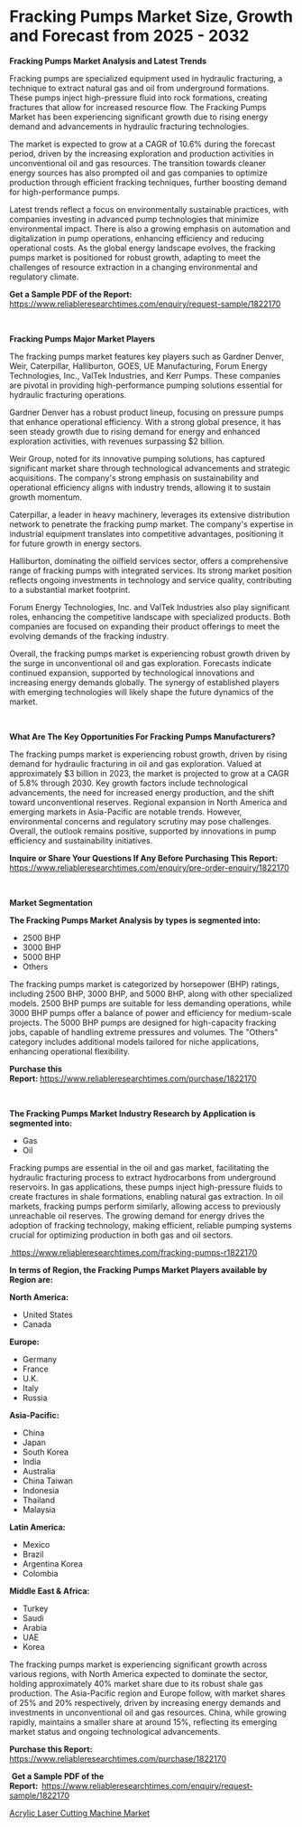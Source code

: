 <p><h1>Fracking Pumps Market Size, Growth and Forecast from 2025 - 2032</h1></p><p><strong>Fracking Pumps Market Analysis and Latest Trends</strong></p>
<p><p>Fracking pumps are specialized equipment used in hydraulic fracturing, a technique to extract natural gas and oil from underground formations. These pumps inject high-pressure fluid into rock formations, creating fractures that allow for increased resource flow. The Fracking Pumps Market has been experiencing significant growth due to rising energy demand and advancements in hydraulic fracturing technologies.</p><p>The market is expected to grow at a CAGR of 10.6% during the forecast period, driven by the increasing exploration and production activities in unconventional oil and gas resources. The transition towards cleaner energy sources has also prompted oil and gas companies to optimize production through efficient fracking techniques, further boosting demand for high-performance pumps. </p><p>Latest trends reflect a focus on environmentally sustainable practices, with companies investing in advanced pump technologies that minimize environmental impact. There is also a growing emphasis on automation and digitalization in pump operations, enhancing efficiency and reducing operational costs. As the global energy landscape evolves, the fracking pumps market is positioned for robust growth, adapting to meet the challenges of resource extraction in a changing environmental and regulatory climate.</p></p>
<p><strong>Get a Sample PDF of the Report:&nbsp;</strong> <a href="https://www.reliableresearchtimes.com/enquiry/request-sample/1822170?utm_campaign=1581&utm_medium=2&utm_source=Github&utm_content=ia&utm_term=18022025&utm_id=fracking-pumps">https://www.reliableresearchtimes.com/enquiry/request-sample/1822170</a></p>
<p>&nbsp;</p>
<p><strong>Fracking Pumps Major Market Players</strong></p>
<p><p>The fracking pumps market features key players such as Gardner Denver, Weir, Caterpillar, Halliburton, GOES, UE Manufacturing, Forum Energy Technologies, Inc., ValTek Industries, and Kerr Pumps. These companies are pivotal in providing high-performance pumping solutions essential for hydraulic fracturing operations.</p><p>Gardner Denver has a robust product lineup, focusing on pressure pumps that enhance operational efficiency. With a strong global presence, it has seen steady growth due to rising demand for energy and enhanced exploration activities, with revenues surpassing $2 billion.</p><p>Weir Group, noted for its innovative pumping solutions, has captured significant market share through technological advancements and strategic acquisitions. The company's strong emphasis on sustainability and operational efficiency aligns with industry trends, allowing it to sustain growth momentum.</p><p>Caterpillar, a leader in heavy machinery, leverages its extensive distribution network to penetrate the fracking pump market. The company's expertise in industrial equipment translates into competitive advantages, positioning it for future growth in energy sectors.</p><p>Halliburton, dominating the oilfield services sector, offers a comprehensive range of fracking pumps with integrated services. Its strong market position reflects ongoing investments in technology and service quality, contributing to a substantial market footprint.</p><p>Forum Energy Technologies, Inc. and ValTek Industries also play significant roles, enhancing the competitive landscape with specialized products. Both companies are focused on expanding their product offerings to meet the evolving demands of the fracking industry.</p><p>Overall, the fracking pumps market is experiencing robust growth driven by the surge in unconventional oil and gas exploration. Forecasts indicate continued expansion, supported by technological innovations and increasing energy demands globally. The synergy of established players with emerging technologies will likely shape the future dynamics of the market.</p></p>
<p>&nbsp;</p>
<p><strong>What Are The Key Opportunities For Fracking Pumps Manufacturers?</strong></p>
<p><p>The fracking pumps market is experiencing robust growth, driven by rising demand for hydraulic fracturing in oil and gas exploration. Valued at approximately $3 billion in 2023, the market is projected to grow at a CAGR of 5.8% through 2030. Key growth factors include technological advancements, the need for increased energy production, and the shift toward unconventional reserves. Regional expansion in North America and emerging markets in Asia-Pacific are notable trends. However, environmental concerns and regulatory scrutiny may pose challenges. Overall, the outlook remains positive, supported by innovations in pump efficiency and sustainability initiatives.</p></p>
<p><strong>Inquire or Share Your Questions If Any Before Purchasing This Report:</strong> <a href="https://www.reliableresearchtimes.com/enquiry/pre-order-enquiry/1822170?utm_campaign=1581&utm_medium=2&utm_source=Github&utm_content=ia&utm_term=18022025&utm_id=fracking-pumps">https://www.reliableresearchtimes.com/enquiry/pre-order-enquiry/1822170</a></p>
<p>&nbsp;</p>
<p><strong>Market Segmentation</strong></p>
<p><strong>The Fracking Pumps Market Analysis by types is segmented into:</strong></p>
<p><ul><li>2500 BHP</li><li>3000 BHP</li><li>5000 BHP</li><li>Others</li></ul></p>
<p><p>The fracking pumps market is categorized by horsepower (BHP) ratings, including 2500 BHP, 3000 BHP, and 5000 BHP, along with other specialized models. 2500 BHP pumps are suitable for less demanding operations, while 3000 BHP pumps offer a balance of power and efficiency for medium-scale projects. The 5000 BHP pumps are designed for high-capacity fracking jobs, capable of handling extreme pressures and volumes. The "Others" category includes additional models tailored for niche applications, enhancing operational flexibility.</p></p>
<p><strong>Purchase this Report:&nbsp;</strong><a href="https://www.reliableresearchtimes.com/purchase/1822170?utm_campaign=1581&utm_medium=2&utm_source=Github&utm_content=ia&utm_term=18022025&utm_id=fracking-pumps">https://www.reliableresearchtimes.com/purchase/1822170</a></p>
<p>&nbsp;</p>
<p><strong>The Fracking Pumps Market Industry Research by Application is segmented into:</strong></p>
<p><ul><li>Gas</li><li>Oil</li></ul></p>
<p><p>Fracking pumps are essential in the oil and gas market, facilitating the hydraulic fracturing process to extract hydrocarbons from underground reservoirs. In gas applications, these pumps inject high-pressure fluids to create fractures in shale formations, enabling natural gas extraction. In oil markets, fracking pumps perform similarly, allowing access to previously unreachable oil reserves. The growing demand for energy drives the adoption of fracking technology, making efficient, reliable pumping systems crucial for optimizing production in both gas and oil sectors.</p></p>
<p><a href="https://www.reliableresearchtimes.com/fracking-pumps-r1822170?utm_campaign=1581&utm_medium=2&utm_source=Github&utm_content=ia&utm_term=18022025&utm_id=fracking-pumps">&nbsp;https://www.reliableresearchtimes.com/fracking-pumps-r1822170</a></p>
<p><strong>In terms of Region, the Fracking Pumps Market Players available by Region are:</strong></p>
<p>
    <p> <strong> North America: </strong>
        <ul>
            <li>United States</li>
            <li>Canada</li>
        </ul>
        </p> 
    <p> <strong> Europe: </strong>
        <ul>
            <li>Germany</li>
            <li>France</li>
            <li>U.K.</li>
            <li>Italy</li>
            <li>Russia</li>
        </ul>
        </p> 
    <p> <strong> Asia-Pacific: </strong>
        <ul>
            <li>China</li>
            <li>Japan</li>
            <li>South Korea</li>
            <li>India</li>
            <li>Australia</li>
            <li>China Taiwan</li>
            <li>Indonesia</li>
            <li>Thailand</li>
            <li>Malaysia</li>
        </ul>
        </p> 
    <p> <strong> Latin America: </strong>
        <ul>
            <li>Mexico</li>
            <li>Brazil</li>
            <li>Argentina Korea</li>
            <li>Colombia</li>
        </ul>
        </p> 
    <p> <strong> Middle East & Africa: </strong>
        <ul>
            <li>Turkey</li>
            <li>Saudi</li>
            <li>Arabia</li>
            <li>UAE</li>
            <li>Korea</li>
        </ul>
    </p>
    </p>
<p><p>The fracking pumps market is experiencing significant growth across various regions, with North America expected to dominate the sector, holding approximately 40% market share due to its robust shale gas production. The Asia-Pacific region and Europe follow, with market shares of 25% and 20% respectively, driven by increasing energy demands and investments in unconventional oil and gas resources. China, while growing rapidly, maintains a smaller share at around 15%, reflecting its emerging market status and ongoing technological advancements.</p></p>
<p><strong>Purchase this Report: </strong><a href="https://www.reliableresearchtimes.com/purchase/1822170?utm_campaign=1581&utm_medium=2&utm_source=Github&utm_content=ia&utm_term=18022025&utm_id=fracking-pumps">https://www.reliableresearchtimes.com/purchase/1822170</a></p>
<p>&nbsp;<strong>Get a Sample PDF of the Report:&nbsp;&nbsp;</strong><a href="https://www.reliableresearchtimes.com/enquiry/request-sample/1822170?utm_campaign=1581&utm_medium=2&utm_source=Github&utm_content=ia&utm_term=18022025&utm_id=fracking-pumps">https://www.reliableresearchtimes.com/enquiry/request-sample/1822170</a></p>
<p><strong></strong></p>
<p><p><a href="https://github.com/mookiesville/Market-Research-Report-List-1/blob/main/acrylic-laser-cutting-machine-market.md?utm_campaign=1581&utm_medium=2&utm_source=Github&utm_content=ia&utm_term=18022025&utm_id=fracking-pumps">Acrylic Laser Cutting Machine Market</a></p></p>
